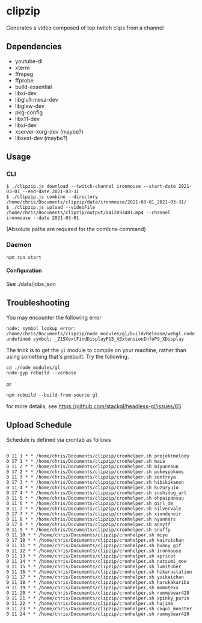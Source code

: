 # clipzip

Generates a video composed of top twitch clips from a channel

## Dependencies

  * youtube-dl
  * xterm
  * ffmpeg
  * ffprobe
  * build-essential
  * libxi-dev
  * libglu1-mesa-dev
  * libglew-dev
  * pkg-config
  * libx11-dev
  * libxi-dev
  * xserver-xorg-dev (maybe?)
  * libxext-dev (maybe?)

## Usage

### CLI

```
$ ./clipzip.js download --twitch-channel ironmouse --start-date 2021-03-01 --end-date 2021-03-31
$ ./clipzip.js combine --directory /home/chris/Documents/clipzip/data/ironmouse/2021-03-01_2021-03-31/
$ ./clipzip.js upload --videoFile /home/chris/Documents/clipzip/output/8412893481.mp4 --channel ironmouse --date 2021-03-01
```
(Absolute paths are required for the combine command)

### Daemon

    npm run start

#### Configuration

See ./data/jobs.json


## Troubleshooting

You may encounter the following error

```
node: symbol lookup error: /home/chris/Documents/clipzip/node_modules/gl/build/Release/webgl.node: undefined symbol: _Z15XextFindDisplayP15_XExtensionInfoP9_XDisplay
```

The trick is to get the `gl` module to compile on your machine, rather than using something that's prebuilt. Try the following.

```
cd ./node_modules/gl
node-gyp rebuild --verbose
```

or

`npm rebuild --build-from-source gl`


for more details, see https://github.com/stackgl/headless-gl/issues/65

## Upload Schedule

Schedule is defined via crontab as follows

```

0 11 1 * * /home/chris/Documents/clipzip/cronhelper.sh projektmelody
0 17 1 * * /home/chris/Documents/clipzip/cronhelper.sh maia
0 11 2 * * /home/chris/Documents/clipzip/cronhelper.sh miyunebun
0 17 2 * * /home/chris/Documents/clipzip/cronhelper.sh pokeypokums
0 11 3 * * /home/chris/Documents/clipzip/cronhelper.sh zentreya
0 17 3 * * /home/chris/Documents/clipzip/cronhelper.sh hibikikanon
0 11 4 * * /home/chris/Documents/clipzip/cronhelper.sh kuzuryuio
0 17 4 * * /home/chris/Documents/clipzip/cronhelper.sh sushidog_art
0 11 5 * * /home/chris/Documents/clipzip/cronhelper.sh ohpaipansuu
0 11 6 * * /home/chris/Documents/clipzip/cronhelper.sh girl_dm_
0 11 7 * * /home/chris/Documents/clipzip/cronhelper.sh silvervale
0 17 7 * * /home/chris/Documents/clipzip/cronhelper.sh xiondenoir
0 11 8 * * /home/chris/Documents/clipzip/cronhelper.sh nyanners
0 17 8 * * /home/chris/Documents/clipzip/cronhelper.sh annytf
0 11 9 * * /home/chris/Documents/clipzip/cronhelper.sh snuffy
0 11 10 * * /home/chris/Documents/clipzip/cronhelper.sh miyu
0 17 10 * * /home/chris/Documents/clipzip/cronhelper.sh kairuichan
0 11 11 * * /home/chris/Documents/clipzip/cronhelper.sh bunny_gif
0 11 12 * * /home/chris/Documents/clipzip/cronhelper.sh ironmouse
0 11 13 * * /home/chris/Documents/clipzip/cronhelper.sh apricot
0 11 14 * * /home/chris/Documents/clipzip/cronhelper.sh natsumi_moe
0 11 15 * * /home/chris/Documents/clipzip/cronhelper.sh lumituber
0 11 16 * * /home/chris/Documents/clipzip/cronhelper.sh hikarustation
0 11 17 * * /home/chris/Documents/clipzip/cronhelper.sh yuikaichan
0 11 18 * * /home/chris/Documents/clipzip/cronhelper.sh harukakaribu
0 11 19 * * /home/chris/Documents/clipzip/cronhelper.sh momotexx
0 11 20 * * /home/chris/Documents/clipzip/cronhelper.sh rummybear420
0 11 21 * * /home/chris/Documents/clipzip/cronhelper.sh xpinky_purin
0 11 22 * * /home/chris/Documents/clipzip/cronhelper.sh hajime
0 11 23 * * /home/chris/Documents/clipzip/cronhelper.sh coqui_monster
0 11 24 * * /home/chris/Documents/clipzip/cronhelper.sh rummybear420
